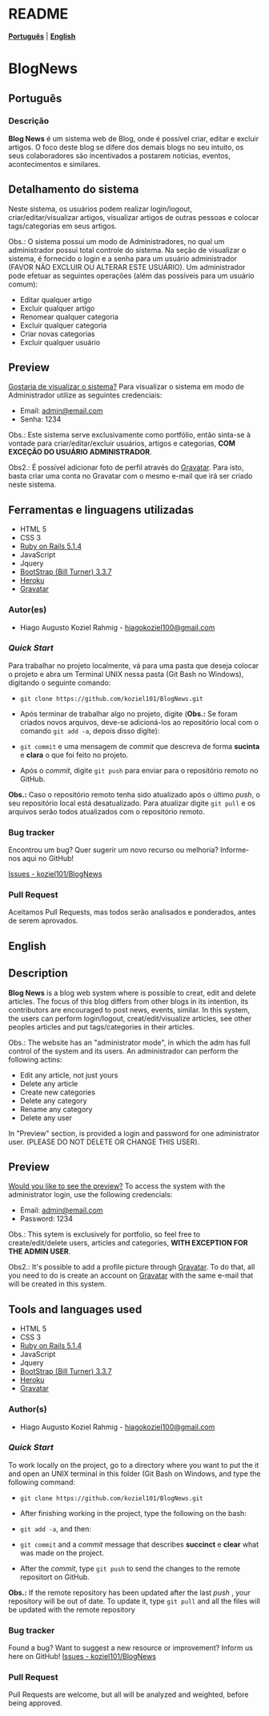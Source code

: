 # README

[**Português**](#português) | [**English**](#english)

BlogNews
=====================================================================================================

Português
--------------------------

### Descrição

**Blog News** é um sistema web de Blog, onde é possível criar, editar e excluir artigos. O foco deste blog se difere dos demais blogs no seu intuito, os seus colaboradores são incentivados a postarem notícias, eventos, acontecimentos e similares. 

## Detalhamento do sistema
Neste sistema, os usuários podem realizar login/logout, criar/editar/visualizar artigos, visualizar artigos de outras pessoas e colocar tags/categorias em seus artigos.

Obs.: O sistema possui um modo de Administradores, no qual um administrador possui total controle do sistema. Na seção de visualizar o sistema, é fornecido o login e a senha para um usuário administrador (FAVOR NÃO EXCLUIR OU ALTERAR ESTE USUÁRIO). Um administrador pode efetuar as seguintes operações (além das possíveis para um usuário comum):
* Editar qualquer artigo
* Excluir qualquer artigo
* Renomear qualquer categoria
* Excluir qualquer categoria
* Criar novas categorias
* Excluir qualquer usuário

## Preview

[Gostaria de visualizar o sistema?](https://blog-news.herokuapp.com/)
Para visualizar o sistema em modo de Administrador utilize as seguintes credenciais:
* Email: admin@email.com
* Senha: 1234

Obs.: Este sistema serve exclusivamente como portfólio, então sinta-se à vontade para criar/editar/excluir usuários, artigos e categorias, **COM EXCEÇÃO DO USUÁRIO ADMINISTRADOR**.

Obs2.: É possível adicionar foto de perfil através do [Gravatar](https://www.gravatar.com). Para isto, basta criar uma conta no Gravatar com o mesmo e-mail que irá ser criado neste sistema.

## Ferramentas e linguagens utilizadas

* HTML 5
* CSS 3
* [Ruby on Rails 5.1.4](http://rubyonrails.org/)
* JavaScript
* Jquery
* [BootStrap (Bill Turner) 3.3.7](https://getbootstrap.com/docs/3.3/)
* [Heroku](https://www.heroku.com/)
* [Gravatar](https://www.gravatar.com)

### Autor(es)
 * Hiago Augusto Koziel Rahmig - <hiagokoziel100@gmail.com>
 
### *Quick Start*
Para trabalhar no projeto localmente, vá para uma pasta que deseja colocar o projeto e abra um Terminal UNIX nessa pasta (Git Bash no Windows), digitando o seguinte comando:

* `git clone https://github.com/koziel101/BlogNews.git`

* Após terminar de trabalhar algo no projeto, digite (**Obs.:** Se foram criados novos arquivos, deve-se adicioná-los ao repositório local com o comando `git add -a`, depois disso digite):

* `git commit` e uma mensagem de *commit* que descreva de forma **sucinta** e **clara** o que foi feito no projeto.

* Após o *commit*, digite `git push` para enviar para o repositório remoto no GitHub.

**Obs.:** Caso o repositório remoto tenha sido atualizado após o último *push*, o seu repositório local está desatualizado. Para atualizar digite `git pull` e os arquivos serão todos atualizados com o repositório remoto.


### Bug tracker
Encontrou um bug? Quer sugerir um novo recurso ou melhoria? Informe-nos aqui no GitHub!

[Issues - koziel101/BlogNews](https://github.com/koziel101/BlogNews/issues)

### Pull Request
Aceitamos Pull Requests, mas todos serão analisados e ponderados, antes de serem aprovados.

English
--------------------------

## Description

**Blog News** is a blog web system where is possible to creat, edit and delete articles. The focus of this blog differs from other blogs in its intention, its contributors are encouraged to post news, events, similar.
In this system, the users can perform login/logout, creat/edit/visualize articles, see other peoples articles and put tags/categories in their articles.

Obs.: The website has an "administrator mode", in which the adm has full control of the system and its users. An administrador can perform the following actins:
* Edit any article, not just yours
* Delete any article
* Create new  categories
* Delete any category
* Rename any category
* Delete any user

In "Preview" section, is provided a login and password for one administrator user. (PLEASE DO NOT DELETE OR CHANGE THIS USER).

## Preview
[Would you like to see the preview?](https://blog-news.herokuapp.com/)
To access the system with the administrator login, use the following credencials:
* Email: admin@email.com
* Password: 1234

Obs.: This sytem is exclusively for portfolio, so feel free to create/edit/delete users, articles and categories, **WITH EXCEPTION FOR THE ADMIN USER**.

Obs2.: It's possible to add a profile picture through [Gravatar](https://www.gravatar.com). To do that, all you need to do is create an account on [Gravatar](https://www.gravatar.com) with the same e-mail that will be created in this system.

## Tools and languages used

* HTML 5
* CSS 3
* [Ruby on Rails 5.1.4](http://rubyonrails.org/)
* JavaScript
* Jquery
* [BootStrap (Bill Turner) 3.3.7](https://getbootstrap.com/docs/3.3/)
* [Heroku](https://www.heroku.com/)
* [Gravatar](https://www.gravatar.com)

### Author(s)
 * Hiago Augusto Koziel Rahmig - <hiagokoziel100@gmail.com>
 
### *Quick Start*
To work locally on the project, go to a directory where you want to put the it and open an UNIX terminal in this folder (Git Bash on Windows, and type the following command:

* `git clone https://github.com/koziel101/BlogNews.git`

* After finishing working in the project, type the following on the bash:
 
* `git add -a`, and then:

* `git commit` and a *commit* message that describes **succinct** e **clear** what was made on the project.

* After the *commit*, type `git push` to send the changes to the remote repositort on GitHub.

**Obs.:** If the remote repository has been updated after the last *push* , your repository will be out of date. To update it, type `git pull` and all the files will be updated with the remote repository

### Bug tracker
Found a bug? Want to suggest a new resource or improvement? Inform us here on GitHub!
[Issues - koziel101/BlogNews](https://github.com/koziel101/BlogNews/issues)

### Pull Request
Pull Requests are welcome, but all will be analyzed and weighted, before being approved.
